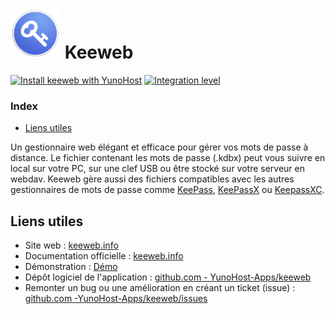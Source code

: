 # <img src="/images/keeweb_logo.png" height="80px" alt="logo de keeweb"> Keeweb

[![Install keeweb with YunoHost](https://install-app.yunohost.org/install-with-yunohost.png)](https://install-app.yunohost.org/?app=keeweb) [![Integration level](https://dash.yunohost.org/integration/keeweb.svg)](https://dash.yunohost.org/appci/app/keeweb)

### Index

- [Liens utiles](#liens-utiles)

Un gestionnaire web élégant et efficace pour gérer vos mots de passe à distance.
Le fichier contenant les mots de passe (.kdbx) peut vous suivre en local sur votre PC, sur une clef USB ou être stocké sur votre serveur en webdav.
Keeweb gère aussi des fichiers compatibles avec les autres gestionnaires de mots de passe comme [KeePass](http://keepass.info), [KeePassX](https://www.keepassx.org/) ou [KeepassXC](https://keepassxc.org/).

## Liens utiles

+ Site web : [keeweb.info](https://keeweb.info)
+ Documentation officielle : [keeweb.info](https://keeweb.info)
+ Démonstration : [Démo](https://app.keeweb.info)
+ Dépôt logiciel de l'application : [github.com - YunoHost-Apps/keeweb](https://github.com/YunoHost-Apps/keeweb_ynh)
+ Remonter un bug ou une amélioration en créant un ticket (issue) : [github.com -YunoHost-Apps/keeweb/issues](https://github.com/YunoHost-Apps/keeweb_ynh/issues)
